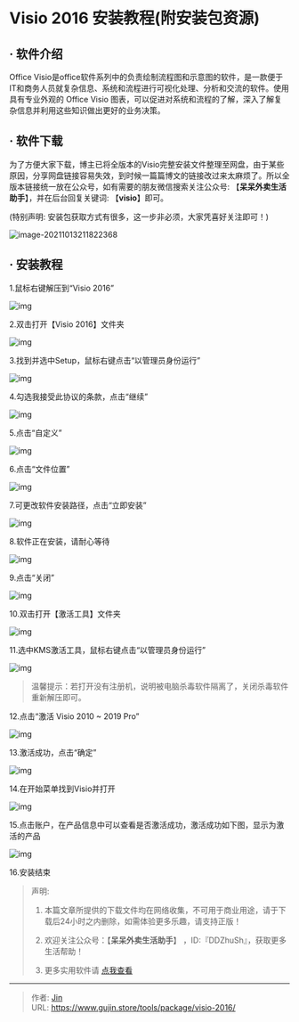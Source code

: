 # Visio 2016 安装教程(附安装包资源)


## · 软件介绍
Office Visio是office软件系列中的负责绘制流程图和示意图的软件，是一款便于IT和商务人员就复杂信息、系统和流程进行可视化处理、分析和交流的软件。使用具有专业外观的 Office Visio  图表，可以促进对系统和流程的了解，深入了解复杂信息并利用这些知识做出更好的业务决策。

## · 软件下载
为了方便大家下载，博主已将全版本的Visio完整安装文件整理至网盘，由于某些原因，分享网盘链接容易失效，到时候一篇篇博文的链接改过来太麻烦了。所以全版本链接统一放在公众号，如有需要的朋友微信搜索关注公众号: 【**呆呆外卖生活助手**】，并在后台回复关键词: 【**visio**】即可。

(特别声明: 安装包获取方式有很多，这一步非必须，大家凭喜好关注即可！)

![image-20211013211822368](https://img.gujin.store/img/image-20211013211822368.png)

## · 安装教程

1.鼠标右键解压到“Visio 2016”

![img](https://img.gujin.store/img/v2-79ff3ddf0d546fa5f7a56a22dc2f336c_720w.png)

2.双击打开【Visio 2016】文件夹

![img](https://img.gujin.store/img/v2-0e25e456d7d9e6a8d2f75c1658267ef4_720w.png)

3.找到并选中Setup，鼠标右键点击“以管理员身份运行”

![img](https://img.gujin.store/img/v2-86863963f9a8b65a8e0faaca8c6fb321_720w.png)

4.勾选我接受此协议的条款，点击“继续”

![img](https://img.gujin.store/img/v2-8726ef1f81a74fe6f8241928b12e2de8_720w.png)

5.点击“自定义”

![img](https://img.gujin.store/img/v2-d4a81bcd3d25b0737ed6f434204d7919_720w.png)

6.点击“文件位置”

![img](https://img.gujin.store/img/v2-01f8c2bda94b76e23f4fb3cf37cb2a7a_720w.png)

7.可更改软件安装路径，点击“立即安装”

![img](https://img.gujin.store/img/v2-504a6ed293a39627dcd3017a3b6f0ca9_720w.png)

8.软件正在安装，请耐心等待

![img](https://img.gujin.store/img/v2-8ae10b7da65d3f27f2f8d47376798173_720w.png)

9.点击“关闭”

![img](https://img.gujin.store/img/v2-d666c7c459ff52c486f5fed555962c41_720w.png)

10.双击打开【激活工具】文件夹

![img](https://img.gujin.store/img/v2-e3cf6e9a4c466b526514f51ecbe0e892_720w.png)

11.选中KMS激活工具，鼠标右键点击“以管理员身份运行”

![img](https://img.gujin.store/img/v2-9a9e464556385545ef8176c8996ef107_720w.png)

> 温馨提示：若打开没有注册机，说明被电脑杀毒软件隔离了，关闭杀毒软件重新解压即可。

12.点击“激活 Visio 2010 ~ 2019 Pro”

![img](https://img.gujin.store/img/v2-62b95ff92aa0617c5c4e68309868fd08_720w.png)

13.激活成功，点击“确定”

![img](https://img.gujin.store/img/v2-ef29d344928c116c8f1689dce5541fd8_720w.png)

14.在开始菜单找到Visio并打开

![img](https://img.gujin.store/img/v2-01fe7781757f493beb7fba15e930f482_720w.png)

15.点击账户，在产品信息中可以查看是否激活成功，激活成功如下图，显示为激活的产品

![img](https://img.gujin.store/img/v2-ceb7d059476a8dac1cd8efaaee7a837f_720w.png)

16.安装结束




> 声明: 
>
> 1. 本篇文章所提供的下载文件均在网络收集，不可用于商业用途，请于下载后24小时之内删除，如需体验更多乐趣，请支持正版！
>
> 2. 欢迎关注公众号：【**呆呆外卖生活助手**】 ，ID:『DDZhuSh』，获取更多生活帮助！
>
> 3. 更多实用软件请  [点我查看](/tools)


---

> 作者: [Jin](https://img.gujin.store/img/favicon.ico)  
> URL: https://www.gujin.store/tools/package/visio-2016/  

